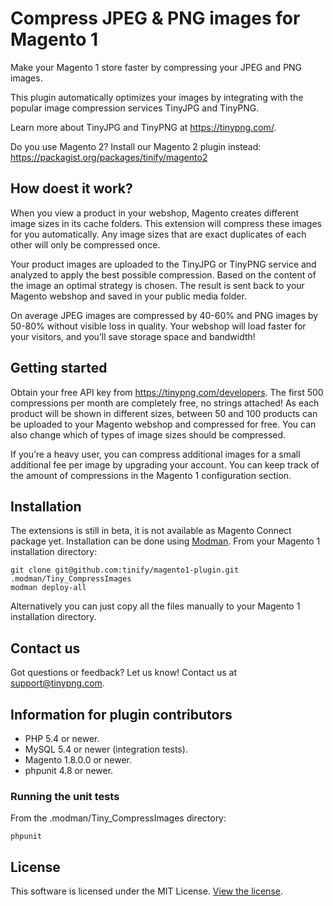 # Compress JPEG & PNG images for Magento 1

Make your Magento 1 store faster by compressing your JPEG and PNG images.

This plugin automatically optimizes your images by integrating with the
popular image compression services TinyJPG and TinyPNG.

Learn more about TinyJPG and TinyPNG at https://tinypng.com/.

Do you use Magento 2? Install our Magento 2 plugin instead:
https://packagist.org/packages/tinify/magento2

## How doest it work?

When you view a product in your webshop, Magento creates different image sizes
in its cache folders. This extension will compress these images for you
automatically. Any image sizes that are exact duplicates of each other will
only be compressed once.

Your product images are uploaded to the TinyJPG or TinyPNG service and
analyzed to apply the best possible compression. Based on the content of the
image an optimal strategy is chosen. The result is sent back to your Magento
webshop and saved in your public media folder.

On average JPEG images are compressed by 40-60% and PNG images by 50-80%
without visible loss in quality. Your webshop will load faster for your
visitors, and you’ll save storage space and bandwidth!

## Getting started

Obtain your free API key from https://tinypng.com/developers. The first 500
compressions per month are completely free, no strings attached! As each
product will be shown in different sizes, between 50 and 100 products can be
uploaded to your Magento webshop and compressed for free. You can also change
which of types of image sizes should be compressed.

If you’re a heavy user, you can compress additional images for a small
additional fee per image by upgrading your account. You can keep track of the
amount of compressions in the Magento 1 configuration section.

## Installation

The extensions is still in beta, it is not available as Magento Connect
package yet. Installation can be done using
[Modman](https://github.com/colinmollenhour/modman). From your Magento 1
installation directory:

    git clone git@github.com:tinify/magento1-plugin.git .modman/Tiny_CompressImages
    modman deploy-all

Alternatively you can just copy all the files manually to your Magento 1
installation directory.

## Contact us

Got questions or feedback? Let us know! Contact us at support@tinypng.com.

## Information for plugin contributors

* PHP 5.4 or newer.
* MySQL 5.4 or newer (integration tests).
* Magento 1.8.0.0 or newer.
* phpunit 4.8 or newer.

### Running the unit tests

From the .modman/Tiny_CompressImages directory:

    phpunit

## License

This software is licensed under the MIT License. [View the license](LICENSE).